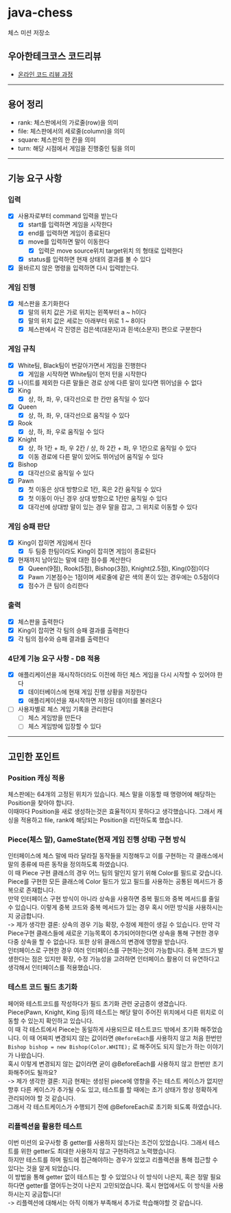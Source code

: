 # java-chess

체스 미션 저장소

## 우아한테크코스 코드리뷰

- [온라인 코드 리뷰 과정](https://github.com/woowacourse/woowacourse-docs/blob/master/maincourse/README.md)

---

## 용어 정리

- rank: 체스판에서의 가로줄(row)을 의미
- file: 체스판에서의 세로줄(column)을 의미
- square: 체스판의 한 칸을 의미
- turn: 해당 시점에서 게임을 진행중인 팀을 의미

---

## 기능 요구 사항

### 입력

-[x] 사용자로부터 command 입력을 받는다
    - [x] start를 입력하면 게임을 시작한다
    - [x] end를 입력하면 게임이 종료된다
    - [x] move를 입력하면 말이 이동한다
        - [x] 입력은 move source위치 target위치 의 형태로 입력한다
    - [x] status를 입력하면 현재 상태의 결과를 볼 수 있다
- [x] 올바르지 않은 명령을 입력하면 다시 입력받는다.

### 게임 진행

- [x] 체스판을 초기화한다
    - [x] 말의 위치 값은 가로 위치는 왼쪽부터 a ~ h이다
    - [x] 말의 위치 값은 세로는 아래부터 위로 1 ~ 8이다
    - [x] 체스판에서 각 진영은 검은색(대문자)과 흰색(소문자) 편으로 구분한다

### 게임 규칙

- [x] White팀, Black팀이 번갈아가면서 게임을 진행한다
    - [x] 게임을 시작하면 White팀이 먼저 턴을 시작한다
- [x] 나이트를 제외한 다른 말들은 경로 상에 다른 말이 있다면 뛰어넘을 수 없다
- [x] King
    - [x] 상, 하, 좌, 우, 대각선으로 한 칸만 움직일 수 있다
- [x] Queen
    - [x] 상, 하, 좌, 우, 대각선으로 움직일 수 있다
- [x] Rook
    - [x] 상, 하, 좌, 우로 움직일 수 있다
- [x] Knight
    - [x] 상, 하 1칸 + 좌, 우 2칸 / 상, 하 2칸 + 좌, 우 1칸으로 움직일 수 있다
    - [x] 이동 경로에 다른 말이 있어도 뛰어넘어 움직일 수 있다
- [x] Bishop
    - [x] 대각선으로 움직일 수 있다
- [x] Pawn
    - [x] 첫 이동은 상대 방향으로 1칸, 혹은 2칸 움직일 수 있다
    - [x] 첫 이동이 아닌 경우 상대 방향으로 1칸만 움직일 수 있다
    - [x] 대각선에 상대방 말이 있는 경우 말을 잡고, 그 위치로 이동할 수 있다

### 게임 승패 판단

- [x] King이 잡히면 게임에서 진다
    - [x] 두 팀중 한팀이라도 King이 잡히면 게임이 종료된다
- [x] 현재까지 남아있는 말에 대한 점수를 계산한다
    - [x] Queen(9점), Rook(5점), Bishop(3점), Knight(2.5점), King(0점)이다
    - [x] Pawn 기본점수는 1점이며 세로줄에 같은 색의 폰이 있는 경우에는 0.5점이다
    - [x] 점수가 큰 팀이 승리한다

### 출력

- [x] 체스판을 출력한다
- [x] King이 잡히면 각 팀의 승패 결과를 출력한다
- [x] 각 팀의 점수와 승패 결과를 출력한다

### 4단계 기능 요구 사항 - DB 적용

- [x] 애플리케이션을 재시작하더라도 이전에 하던 체스 게임을 다시 시작할 수 있어야 한다
    - [x] 데이터베이스에 현재 게임 진행 상황을 저장한다
    - [x] 애플리케이션을 재시작하면 저장된 데이터를 불러온다
- [ ] 사용자별로 체스 게임 기록을 관리한다
    - [ ] 체스 게임방을 만든다
    - [ ] 체스 게임방에 입장할 수 있다

---

## 고민한 포인트

### Position 캐싱 적용

체스판에는 64개의 고정된 위치가 있습니다. 체스 말을 이동할 때 명령어에 해당하는 Position을 찾아야 합니다.<br>
이때마다 Position을 새로 생성하는것은 효율적이지 못하다고 생각했습니다. 그래서 캐싱을 적용하고 file, rank에 해당되는 Position을 리턴하도록 했습니다.

### Piece(체스 말), GameState(현재 게임 진행 상태) 구현 방식

인터페이스에 체스 말에 따라 달라질 동작들을 지정해두고 이를 구현하는 각 클래스에서 말의 종류에 따른 동작을 정의하도록 하였습니다.<br>
이 때 Piece 구현 클래스의 경우 어느 팀의 말인지 알기 위해 Color를 필드로 갖습니다.
Piece를 구현한 모든 클래스에 Color 필드가 있고 필드를 사용하는 공통된 메서드가 중복으로 존재합니다.<br>
만약 인터페이스 구현 방식이 아니라 상속을 사용하면 중복 필드와 중복 메서드를 줄일 수 있습니다.
이렇게 중복 코드와 중복 메서드가 있는 경우 혹시 어떤 방식을 사용하시는지 궁금합니다.<br>
-> 제가 생각한 결론: 상속의 경우 기능 확장, 수정에 제한이 생길 수 있습니다.
만약 각 Piece구현 클래스들에 새로운 기능목록이 추가되어야한다면 상속을 통해 구현한 경우 다중 상속을 할 수 없습니다. 또한 상위 클래스의 변경에 영향을 받습니다. <br>
인터페이스로 구현한 경우 여러 인터페이스를 구현하는것이 가능합니다.
중복 코드가 발생한다는 점은 있지만 확장, 수정 가능성을 고려하면 인터페이스 활용이 더 유연하다고 생각해서 인터페이스를 적용했습니다.

### 테스트 코드 필드 초기화

페어와 테스트코드를 작성하다가 필드 초기화 관련 궁금증이 생겼습니다.
Piece(Pawn, Knight, King 등)의 테스트는 해당 말이 주어진 위치에서 다른 위치로 이동할 수 있는지 확인하고 있습니다.<br>
이 때 각 테스트에서 Piece는 동일하게 사용되므로 테스트코드 밖에서 초기화 해주었습니다.
이 때 어짜피 변경되지 않는 값이라면 ```@BeforeEach```를 사용하지 않고 처음 한번만 ```Bishop bishop = new Bishop(Color.WHITE);``` 로
해주어도 되지 않는가 하는 이야기가 나왔습니다.<br>
혹시 이렇게 변경되지 않는 값이라면 굳이 @BeforeEach를 사용하지 않고 한번만 초기화해주어도 될까요?<br>
-> 제가 생각한 결론: 지금 현재는 생성된 piece에 영향을 주는 테스트 케이스가 없지만 향후 다른 케이스가 추가될 수도 있고,
테스트를 할 때에는 초기 상태가 항상 정확하게 관리되어야 할 것 같습니다.<br>
그래서 각 테스트케이스가 수행되기 전에 @BeforeEach로 초기화 되도록 하였습니다.

### 리플렉션을 활용한 테스트

이번 미션의 요구사항 중 getter를 사용하지 않는다는 조건이 있었습니다. 그래서 테스트를 위한 getter도 최대한 사용하지 않고 구현하려고 노력했습니다.<br>
하지만 테스트를 하며 필드에 접근해야하는 경우가 있었고 리플렉션을 통해 접근할 수 있다는 것을 알게 되었습니다.<br>
이 방법을 통해 getter 없이 테스트는 할 수 있었으나 이 방식이 나은지, 혹은 정말 필요하다면 getter를 열어두는것이 나은지 고민되었습니다.
혹시 현업에서도 이 방식을 사용하시는지 궁금합니다!<br>
-> 리플렉션에 대해서는 아직 이해가 부족해서 추가로 학습해야할 것 같습니다.
